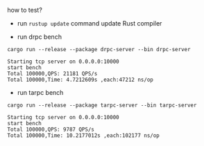 how to test?

* run `rustup update` command update Rust compiler

* run drpc bench
```
cargo run --release --package drpc-server --bin drpc-server
```
```log
Starting tcp server on 0.0.0.0:10000
start bench
Total 100000,QPS: 21181 QPS/s
Total 100000,Time: 4.7212609s ,each:47212 ns/op
```

* run tarpc bench
```
cargo run --release --package tarpc-server --bin tarpc-server
```

```log
Starting tcp server on 0.0.0.0:10000
start bench
Total 100000,QPS: 9787 QPS/s
Total 100000,Time: 10.2177012s ,each:102177 ns/op
```